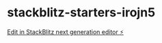 # stackblitz-starters-irojn5

[Edit in StackBlitz next generation editor ⚡️](https://stackblitz.com/~/github.com/JV777777/stackblitz-starters-irojn5)